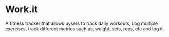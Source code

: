 # Work.it
A fitness tracker that allows uysers to track daily workouts, Log multiple exercises, track different metrics such as, weight, sets, reps, etc and log it.
